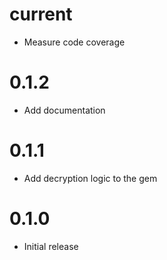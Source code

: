 current
=======

* Measure code coverage

0.1.2
=====

* Add documentation

0.1.1
=====

* Add decryption logic to the gem

0.1.0
=====

* Initial release
